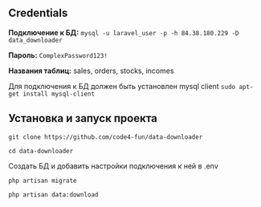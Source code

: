 ## Credentials

**Подключение к БД:** `mysql -u laravel_user -p -h 84.38.180.229 -D data_downloader`

**Пароль:** `ComplexPassword123!`

**Названия таблиц:** sales, orders, stocks, incomes

Для подключения к БД должен быть установлен mysql client `sudo apt-get install mysql-client`

## Установка и запуск проекта

`git clone https://github.com/code4-fun/data-downloader`

`cd data-downloader`

Создать БД и добавить настройки подключения к ней в .env

`php artisan migrate`

`php artisan data:download`
